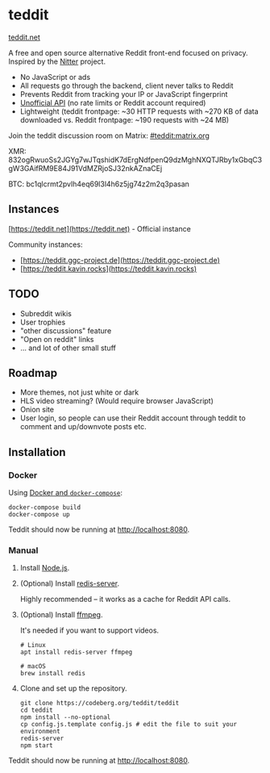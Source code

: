 # teddit

[teddit.net](https://teddit.net)

A free and open source alternative Reddit front-end focused on privacy.
Inspired by the [Nitter](https://github.com/zedeus/nitter) project.

* No JavaScript or ads
* All requests go through the backend, client never talks to Reddit
* Prevents Reddit from tracking your IP or JavaScript fingerprint
* [Unofficial API](https://codeberg.org/teddit/teddit/wiki#teddit-api) (no rate limits or Reddit account required)
* Lightweight (teddit frontpage: ~30 HTTP requests with ~270 KB of data downloaded vs. Reddit frontpage: ~190 requests with ~24 MB)

Join the teddit discussion room on Matrix: [#teddit:matrix.org](https://matrix.to/#/#teddit:matrix.org)

XMR: 832ogRwuoSs2JGYg7wJTqshidK7dErgNdfpenQ9dzMghNXQTJRby1xGbqC3gW3GAifRM9E84J91VdMZRjoSJ32nkAZnaCEj

BTC: bc1qlcrmt2pvlh4eq69l3l4h6z5jg74z2m2q3pasan

## Instances

[https://teddit.net](https://teddit.net) - Official instance

Community instances:

* [https://teddit.ggc-project.de](https://teddit.ggc-project.de)
* [https://teddit.kavin.rocks](https://teddit.kavin.rocks)

## TODO

* Subreddit wikis
* User trophies
* "other discussions" feature
* "Open on reddit" links
* ... and lot of other small stuff

## Roadmap

* More themes, not just white or dark
* HLS video streaming? (Would require browser JavaScript)
* Onion site
* User login, so people can use their Reddit account through teddit to comment and up/downvote posts etc.

## Installation

### Docker

Using [Docker and `docker-compose`](https://github.com/docker/compose):

```console
docker-compose build
docker-compose up
```

Teddit should now be running at <http://localhost:8080>.

### Manual

1. Install [Node.js](https://nodejs.org).

1. (Optional) Install [redis-server](https://redis.io).

   Highly recommended – it works as a cache for Reddit API calls.

1. (Optional) Install [ffmpeg](https://ffmpeg.org).

   It's needed if you want to support videos.

   ```console
   # Linux
   apt install redis-server ffmpeg

   # macOS
   brew install redis
   ```

1. Clone and set up the repository.

   ```console
   git clone https://codeberg.org/teddit/teddit
   cd teddit
   npm install --no-optional
   cp config.js.template config.js # edit the file to suit your environment
   redis-server
   npm start
   ```

Teddit should now be running at <http://localhost:8080>.
